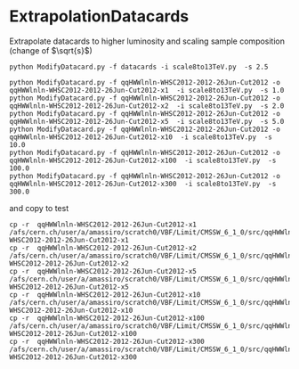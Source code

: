 ExtrapolationDatacards
======================

Extrapolate datacards to higher luminosity and scaling sample composition (change of $\sqrt{s}$)


    python ModifyDatacard.py -f datacards -i scale8to13TeV.py  -s 2.5

    python ModifyDatacard.py -f qqHWWlnln-WHSC2012-2012-26Jun-Cut2012 -o qqHWWlnln-WHSC2012-2012-26Jun-Cut2012-x1  -i scale8to13TeV.py  -s 1.0
    python ModifyDatacard.py -f qqHWWlnln-WHSC2012-2012-26Jun-Cut2012 -o qqHWWlnln-WHSC2012-2012-26Jun-Cut2012-x2  -i scale8to13TeV.py  -s 2.0
    python ModifyDatacard.py -f qqHWWlnln-WHSC2012-2012-26Jun-Cut2012 -o qqHWWlnln-WHSC2012-2012-26Jun-Cut2012-x5  -i scale8to13TeV.py  -s 5.0
    python ModifyDatacard.py -f qqHWWlnln-WHSC2012-2012-26Jun-Cut2012 -o qqHWWlnln-WHSC2012-2012-26Jun-Cut2012-x10  -i scale8to13TeV.py  -s 10.0
    python ModifyDatacard.py -f qqHWWlnln-WHSC2012-2012-26Jun-Cut2012 -o qqHWWlnln-WHSC2012-2012-26Jun-Cut2012-x100  -i scale8to13TeV.py  -s 100.0
    python ModifyDatacard.py -f qqHWWlnln-WHSC2012-2012-26Jun-Cut2012 -o qqHWWlnln-WHSC2012-2012-26Jun-Cut2012-x300  -i scale8to13TeV.py  -s 300.0


and copy to test

    cp -r  qqHWWlnln-WHSC2012-2012-26Jun-Cut2012-x1    /afs/cern.ch/user/a/amassiro/scratch0/VBF/Limit/CMSSW_6_1_0/src/qqHWWlnln-WHSC2012-2012-26Jun-Cut2012-x1
    cp -r  qqHWWlnln-WHSC2012-2012-26Jun-Cut2012-x2    /afs/cern.ch/user/a/amassiro/scratch0/VBF/Limit/CMSSW_6_1_0/src/qqHWWlnln-WHSC2012-2012-26Jun-Cut2012-x2
    cp -r  qqHWWlnln-WHSC2012-2012-26Jun-Cut2012-x5    /afs/cern.ch/user/a/amassiro/scratch0/VBF/Limit/CMSSW_6_1_0/src/qqHWWlnln-WHSC2012-2012-26Jun-Cut2012-x5
    cp -r  qqHWWlnln-WHSC2012-2012-26Jun-Cut2012-x10   /afs/cern.ch/user/a/amassiro/scratch0/VBF/Limit/CMSSW_6_1_0/src/qqHWWlnln-WHSC2012-2012-26Jun-Cut2012-x10
    cp -r  qqHWWlnln-WHSC2012-2012-26Jun-Cut2012-x100  /afs/cern.ch/user/a/amassiro/scratch0/VBF/Limit/CMSSW_6_1_0/src/qqHWWlnln-WHSC2012-2012-26Jun-Cut2012-x100
    cp -r  qqHWWlnln-WHSC2012-2012-26Jun-Cut2012-x300  /afs/cern.ch/user/a/amassiro/scratch0/VBF/Limit/CMSSW_6_1_0/src/qqHWWlnln-WHSC2012-2012-26Jun-Cut2012-x300
